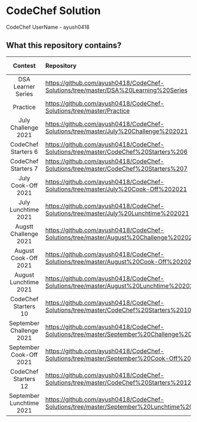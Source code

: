 # CodeChef Solution

CodeChef UserName - ayush0418

## What this repository contains?

Contest  |  Repository  |  Contest Code
:-------:  |  :----------  |  :------------:
DSA Learner Series | https://github.com/ayush0418/CodeChef-Solutions/tree/master/DSA%20Learning%20Series | LEARNDSA
Practice  | https://github.com/ayush0418/CodeChef-Solutions/tree/master/Practice | PRACTICE
July Challenge 2021 | https://github.com/ayush0418/CodeChef-Solutions/tree/master/July%20Challenge%202021 | JULY21C
CodeChef Starters 6 | https://github.com/ayush0418/CodeChef-Solutions/tree/master/CodeChef%20Starters%206 | START6C
CodeChef Starters 7 | https://github.com/ayush0418/CodeChef-Solutions/tree/master/CodeChef%20Starters%207 | START7C
July Cook-Off 2021  | https://github.com/ayush0418/CodeChef-Solutions/tree/master/July%20Cook-Off%202021  | COOK131C
July Lunchtime 2021 | https://github.com/ayush0418/CodeChef-Solutions/tree/master/July%20Lunchtime%202021 | LTIME98C
Augstt Challenge 2021 | https://github.com/ayush0418/CodeChef-Solutions/tree/master/August%20Challenge%202021 | AUG21C
August Cook-Off 2021 | https://github.com/ayush0418/CodeChef-Solutions/tree/master/August%20Cook-Off%202021 | COOK132C
August Lunchtime 2021| https://github.com/ayush0418/CodeChef-Solutions/tree/master/August%20Lunchtime%202021 | LTIME99C
CodeChef Starters 10 | https://github.com/ayush0418/CodeChef-Solutions/tree/master/CodeChef%20Starters%2010 | START10C
September Challenge 2021 | https://github.com/ayush0418/CodeChef-Solutions/tree/master/September%20Challenge%202021 | SEPT21C
September Cook-Off 2021 | https://github.com/ayush0418/CodeChef-Solutions/tree/master/September%20Cook-Off%202021 | COOK133C
CodeChef Starters 12 | https://github.com/ayush0418/CodeChef-Solutions/tree/master/CodeChef%20Starters%2012 | START12C
September Lunchtime 2021 | https://github.com/ayush0418/CodeChef-Solutions/tree/master/September%20Lunchtime%202021 | LTIME100C
